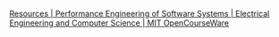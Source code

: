 [Resources | Performance Engineering of Software Systems | Electrical Engineering and Computer Science | MIT OpenCourseWare](https://ocw.mit.edu/courses/6-172-performance-engineering-of-software-systems-fall-2018/download/)